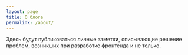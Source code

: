 ```yaml
---
layout: page
title: О блоге
permalink: /about/
---
```

Здесь будут публиковаться личные заметки, описывающие решение проблем, возникших при разработке фронтенда и не только.
